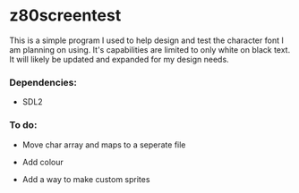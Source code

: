 # z80screentest

This is a simple program I used to help design and test the character font I am planning on using. It's capabilities are limited to only white on black text. It will likely be updated and expanded for my design needs.

### Dependencies:

- SDL2

### To do:

- Move char array and maps to a seperate file

- Add colour

- Add a way to make custom sprites
